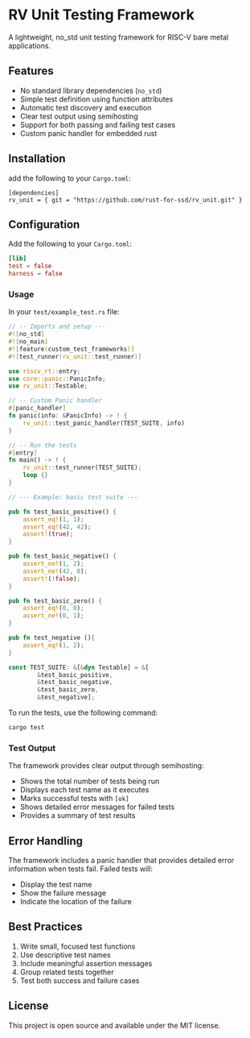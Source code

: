 # RV Unit Testing Framework

A lightweight, no_std unit testing framework for RISC-V bare metal applications.

## Features

- No standard library dependencies (`no_std`)
- Simple test definition using function attributes
- Automatic test discovery and execution
- Clear test output using semihosting
- Support for both passing and failing test cases
- Custom panic handler for embedded rust

## Installation 
add the following to your `Cargo.toml`:
```
[dependencies]
rv_unit = { git = "https://github.com/rust-for-ssd/rv_unit.git" }
```

## Configuration
Add the following to your `Cargo.toml`:
```toml
[lib]
test = false
harness = false
```


### Usage
In your `test/example_test.rs` file:
```rust
// -- Imports and setup ---
#![no_std]
#![no_main]
#![feature(custom_test_frameworks)]
#![test_runner(rv_unit::test_runner)]

use riscv_rt::entry;
use core::panic::PanicInfo;
use rv_unit::Testable;

// -- Custom Panic handler
#[panic_handler]
fn panic(info: &PanicInfo) -> ! {
    rv_unit::test_panic_handler(TEST_SUITE, info)
}

// -- Run the tests
#[entry]
fn main() -> ! {
    rv_unit::test_runner(TEST_SUITE);
    loop {}
}

// --- Example: basic test suite ---

pub fn test_basic_positive() {
    assert_eq!(1, 1);
    assert_eq!(42, 42);
    assert!(true);
}

pub fn test_basic_negative() {
    assert_ne!(1, 2);
    assert_ne!(42, 0);
    assert!(!false);
}

pub fn test_basic_zero() {
    assert_eq!(0, 0);
    assert_ne!(0, 1);
}

pub fn test_negative (){
    assert_eq!(1, 2);
}

const TEST_SUITE: &[&dyn Testable] = &[
        &test_basic_positive, 
        &test_basic_negative, 
        &test_basic_zero,
        &test_negative];
```

To run the tests, use the following command:

```bash
cargo test
```

### Test Output

The framework provides clear output through semihosting:

- Shows the total number of tests being run
- Displays each test name as it executes
- Marks successful tests with `[ok]`
- Shows detailed error messages for failed tests
- Provides a summary of test results

## Error Handling

The framework includes a panic handler that provides detailed error information when tests fail. Failed tests will:

- Display the test name
- Show the failure message
- Indicate the location of the failure

## Best Practices

1. Write small, focused test functions
2. Use descriptive test names
3. Include meaningful assertion messages
4. Group related tests together
5. Test both success and failure cases

## License

This project is open source and available under the MIT license.
